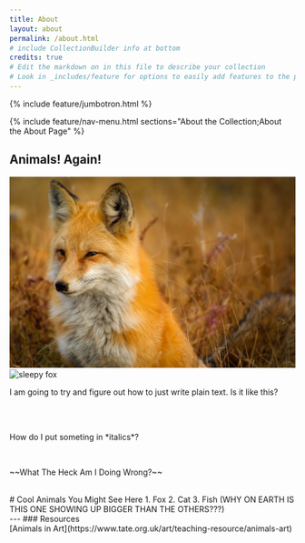 ```yaml
---
title: About
layout: about
permalink: /about.html
# include CollectionBuilder info at bottom
credits: true
# Edit the markdown on in this file to describe your collection
# Look in _includes/feature for options to easily add features to the page
---
```


{% include feature/jumbotron.html %}

{% include feature/nav-menu.html sections="About the Collection;About the About Page" %}

## Animals! Again!
![Sleepy Fox](https://github.com/jkcronin/animalsagain2/blob/1daf3b0ef39517088607e28ccbed88366bf6df35/objects/sleepyfox.jpg?raw=true)
![sleepy fox](sleepyfox.jpg)

<p>I am going to try and figure out how to just write plain text. Is it like this?</p>
<br>
<br>
<p>How do I put someting in *italics*?</p>
<br>
<p>~~What The Heck Am I Doing Wrong?~~</p>
<br>
# Cool Animals You Might See Here
1. Fox
2. Cat
3. Fish (WHY ON EARTH IS THIS ONE SHOWING UP BIGGER THAN THE OTHERS???)<br>
---
### Resources<br>
[Animals in Art](https://www.tate.org.uk/art/teaching-resource/animals-art)
